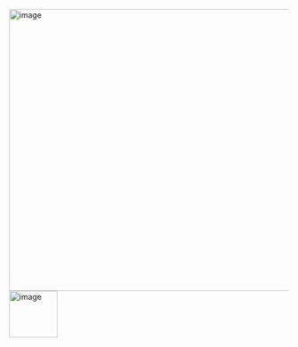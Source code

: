 <img width="976" height="508" alt="image" src="https://github.com/user-attachments/assets/5b075cac-00fc-4976-8005-d5cf8194d5a0" />
<img width="87" height="84" alt="image" src="https://github.com/user-attachments/assets/e4167d6d-40f5-4e90-ae78-e9307e021a4e" />
